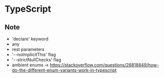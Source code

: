 # TypeScript

## Note
- 'declare' keyword
- any
- rest parameters
- '--noImplicitThis' flag
- '--strictNullChecks' flag
- ambient enums -> https://stackoverflow.com/questions/28818849/how-do-the-different-enum-variants-work-in-typescript